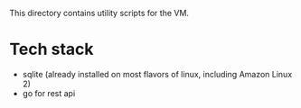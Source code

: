This directory contains utility scripts for the VM.

# Tech stack
- sqlite (already installed on most flavors of linux, including Amazon Linux 2)
- go for rest api